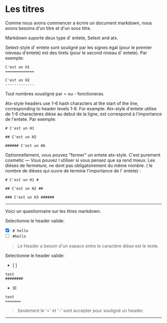 # Les titres

Comme nous avons commencer a écrire un document markdown, nous avons besoins d'un titre et d'un sous titre.

Markdown suporte deux type d' entete, Setext and atx.

Setext-style d' entete sont souligné par les signes égal (pour le premier nieveau d'entete) est des tirets (pour le second niveau d' entete). Par exemple: 

```
C'est un H1
=============

C'est un H2
-------------
```

Tout nombres sousligné par = ou - fonctioneras.

Atx-style headers use 1-6 hash characters at the start of the line, corresponding to header levels 1-6. For example:
Atx-style d'entete utilise de 1-6 characteres dièse au debut de la ligne, est correspond à l'importance de l'entete. Par exemple:

```
# C'est un H1

## C'est un H2

###### C'est un H6
```


Optionnellement, vous pouvez "fermer" un entete atx-style. C'est purement cosmetic — Vous pouvez l utiliser si vous pensez que sa rend mieux. Les diéses de fermeture, ne dont pas obligatoirement du même nombre. ( le nombre de dièses qui ouvre de termine l'importance de l' entete) :

```
# C'est un H1 #

## C'est un H2 ##

### C'est un H3 ######
```


---

Voici un questionnaire sur les titres markdown.

Selectionne le header valide:
- [x] `# hello`
- [ ] `#hello`

> Le Header a besoin d'un espace entre le caractère dièse est le texte.

Selectionne le header valide:
- [ ]  
```
test
########
```
- [x]   
```
test
=======
```

> Seulement le '=' et '-' sont accepter pour souligné un header.

---
